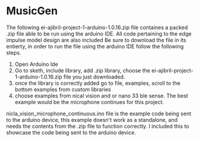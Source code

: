 # MusicGen
The following ei-ajibril-project-1-arduino-1.0.16.zip file containes a packed .zip file able to be run using the arduino IDE. All code pertaining to the edge impulse model design are also included
Be sure to download the file in its entierty, in order to run the file using the arduino IDE follow the following steps.

1. Open Arduino Ide
2. Go to sketh, include library, add .zip library, choose the ei-ajibril-project-1-arduino-1.0.16.zip file you just downloaded.
3. once the library is correctly added go to file, examples, scroll to the bottom examples from custom libraries
4. choose examples from nical vision and or nano 33 ble sense. The best example would be the microphone continues for this project.

nicla_vision_microphone_continuous.ino file is the example code being sent to the arduino device, this example doesn't work as a standalone, and needs the contents from the .zip file to function correctly. I included this to showcase the code being sent to the arduino device.
